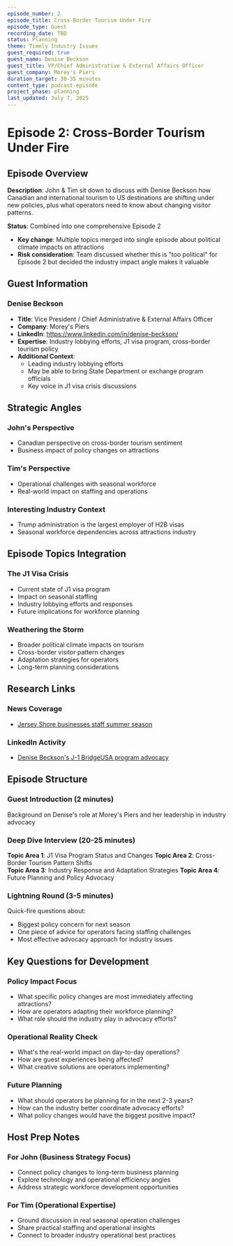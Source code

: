 ```yaml
---
episode_number: 2
episode_title: Cross-Border Tourism Under Fire
episode_type: Guest
recording_date: TBD
status: Planning
theme: Timely Industry Issues
guest_required: true
guest_name: Denise Beckson
guest_title: VP/Chief Administrative & External Affairs Officer
guest_company: Morey's Piers
duration_target: 30-35 minutes
content_type: podcast-episode
project_phase: planning
last_updated: July 7, 2025
---
```


# Episode 2: Cross-Border Tourism Under Fire

## Episode Overview

**Description**: John & Tim sit down to discuss with Denise Beckson how Canadian and international tourism to US destinations are shifting under new policies, plus what operators need to know about changing visitor patterns.

**Status**: Combined into one comprehensive Episode 2
- **Key change**: Multiple topics merged into single episode about political climate impacts on attractions
- **Risk consideration**: Team discussed whether this is "too political" for Episode 2 but decided the industry impact angle makes it valuable

## Guest Information

### Denise Beckson
- **Title**: Vice President / Chief Administrative & External Affairs Officer
- **Company**: Morey's Piers
- **LinkedIn**: https://www.linkedin.com/in/denise-beckson/
- **Expertise**: Industry lobbying efforts, J1 visa program, cross-border tourism policy
- **Additional Context**: 
  - Leading industry lobbying efforts
  - May be able to bring State Department or exchange program officials
  - Key voice in J1 visa crisis discussions

## Strategic Angles

### John's Perspective
- Canadian perspective on cross-border tourism sentiment
- Business impact of policy changes on attractions

### Tim's Perspective
- Operational challenges with seasonal workforce
- Real-world impact on staffing and operations

### Interesting Industry Context
- Trump administration is the largest employer of H2B visas
- Seasonal workforce dependencies across attractions industry

## Episode Topics Integration

### The J1 Visa Crisis
- Current state of J1 visa program
- Impact on seasonal staffing
- Industry lobbying efforts and responses
- Future implications for workforce planning

### Weathering the Storm
- Broader political climate impacts on tourism
- Cross-border visitor pattern changes
- Adaptation strategies for operators
- Long-term planning considerations

## Research Links

### News Coverage
- [Jersey Shore businesses staff summer season](https://6abc.com/post/jersey-shore-businesses-staff-summer-season-gets-underway/16590546/)

### LinkedIn Activity
- [Denise Beckson's J-1 BridgeUSA program advocacy](https://www.linkedin.com/posts/denise-beckson_fiscal-year-2026-discretionary-budget-requestpdf-activity-7325478190662017024-gAeF)

## Episode Structure

### Guest Introduction (2 minutes)
Background on Denise's role at Morey's Piers and her leadership in industry advocacy

### Deep Dive Interview (20-25 minutes)
**Topic Area 1**: J1 Visa Program Status and Changes
**Topic Area 2**: Cross-Border Tourism Pattern Shifts  
**Topic Area 3**: Industry Response and Adaptation Strategies
**Topic Area 4**: Future Planning and Policy Advocacy

### Lightning Round (3-5 minutes)
Quick-fire questions about:
- Biggest policy concern for next season
- One piece of advice for operators facing staffing challenges
- Most effective advocacy approach for industry issues

## Key Questions for Development

### Policy Impact Focus
- What specific policy changes are most immediately affecting attractions?
- How are operators adapting their workforce planning?
- What role should the industry play in advocacy efforts?

### Operational Reality Check
- What's the real-world impact on day-to-day operations?
- How are guest experiences being affected?
- What creative solutions are operators implementing?

### Future Planning
- What should operators be planning for in the next 2-3 years?
- How can the industry better coordinate advocacy efforts?
- What policy changes would have the biggest positive impact?

## Host Prep Notes

### For John (Business Strategy Focus)
- Connect policy changes to long-term business planning
- Explore technology and operational efficiency angles
- Address strategic workforce development opportunities

### For Tim (Operational Expertise)
- Ground discussion in real seasonal operation challenges
- Share practical staffing and operational insights
- Connect to broader industry operational best practices